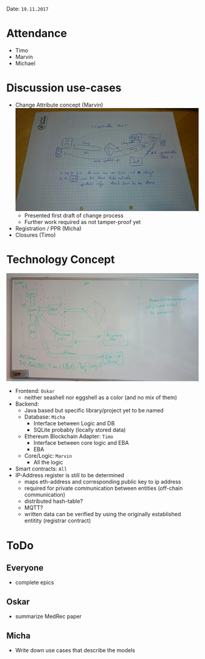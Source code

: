 Date: ```19.11.2017```

# Attendance
  * Timo
  * Marvin
  * Michael

# Discussion use-cases
  * Change Attribute concept (Marvin)
![change_process](assets/17-11-19_protocol-c70ff.png)
    * Presented first draft of change process
    * Further work required as not tamper-proof yet
  * Registration / PPR (Micha)
  * Closures (Timo)


# Technology Concept
![technology_concept](assets/17-11-19_protocol-05f17.png)

  * Frontend:  ```Oskar```
    * neither seashell nor eggshell as a color (and no mix of them)
  * Backend:
    * Java based but specific library/project yet to be named
    * Database: ```Micha```
      * Interface between Logic and DB
      * SQLite probably (locally stored data)
    * Ethereum Blockchain Adapter: ```Timo```
      * Interface between core logic and EBA
      * EBA
    * Core/Logic: ```Marvin```
      * All the logic
  * Smart contracts: ```All```
  * IP-Address register is still to be determined
    * maps eth-address and corresponding public key to ip address
    * required for private communication between entities (off-chain communication)
    * distributed hash-table?
    * MQTT?
    * written data can be verified by using the originally established entitity (registrar contract)

# ToDo
## Everyone
  * complete epics

## Oskar
  * summarize MedRec paper

## Micha
  * Write down use cases that describe the models
